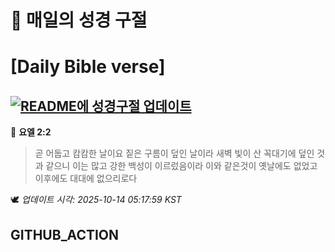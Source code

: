 # 🙏 매일의 성경 구절
# [Daily Bible verse]
## [![README에 성경구절 업데이트](https://github.com/DONGSUKA/first_test/actions/workflows/update-readme-bible.yml/badge.svg)](https://github.com/DONGSUKA/first_test/actions/workflows/update-readme-bible.yml)
<!-- START_BIBLE_VERSE -->
📖 **요엘 2:2**
> 곧 어둡고 캄캄한 날이요 짙은 구름이 덮인 날이라 새벽 빛이 산 꼭대기에 덮인 것과 같으니 이는 많고 강한 백성이 이르렀음이라 이와 같은것이 옛날에도 없었고 이후에도 대대에 없으리로다

🕊️ _업데이트 시각: 2025-10-14 05:17:59 KST_
  <!-- END_BIBLE_VERSE -->
## GITHUB_ACTION
